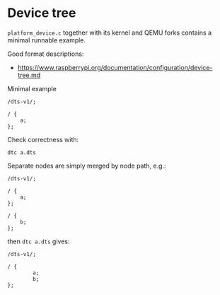 # Device tree

`platform_device.c` together with its kernel and QEMU forks contains a minimal runnable example.

Good format descriptions:

- <https://www.raspberrypi.org/documentation/configuration/device-tree.md>

Minimal example

    /dts-v1/;

    / {
        a;
    };

Check correctness with:

    dtc a.dts

Separate nodes are simply merged by node path, e.g.:

    /dts-v1/;

    / {
        a;
    };

    / {
        b;
    };

then `dtc a.dts` gives:


    /dts-v1/;

    / {
            a;
            b;
    };
